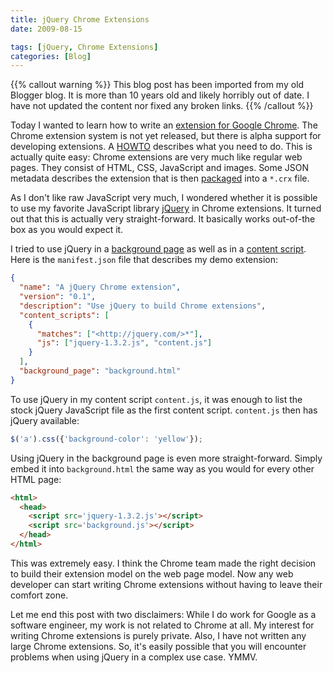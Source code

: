 ```yaml
---
title: jQuery Chrome Extensions
date: 2009-08-15

tags: [jQuery, Chrome Extensions]
categories: [Blog]
---
```


{{% callout warning %}} This blog post has been imported from my old Blogger
blog. It is more than 10 years old and likely horribly out of date. I have not
updated the content nor fixed any broken links. {{% /callout %}}

Today I wanted to learn how to write an [extension for Google
Chrome](http://dev.chromium.org/developers/design-documents/extensions/). The
Chrome extension system is not yet released, but there is alpha support for
developing extensions. A
[HOWTO](http://dev.chromium.org/developers/design-documents/extensions/howto)
describes what you need to do. This is actually quite easy: Chrome extensions
are very much like regular web pages. They consist of HTML, CSS, JavaScript and
images. Some JSON metadata describes the extension that is then
[packaged](http://dev.chromium.org/developers/design-documents/extensions/packaging)
into a `*.crx` file.

As I don't like raw JavaScript very much, I wondered whether it is possible to
use my favorite JavaScript library [jQuery](http://jquery.com/) in Chrome
extensions. It turned out that this is actually very straight-forward. It
basically works out-of-the box as you would expect it.

I tried to use jQuery in a [background
page](http://dev.chromium.org/developers/design-documents/extensions/background-pages)
as well as in a [content
script](http://dev.chromium.org/developers/design-documents/extensions/content-scripts).
Here is the `manifest.json` file that describes my demo extension:

```json
{
  "name": "A jQuery Chrome extension",
  "version": "0.1",
  "description": "Use jQuery to build Chrome extensions",
  "content_scripts": [
    {
      "matches": ["<http://jquery.com/>*"],
      "js": ["jquery-1.3.2.js", "content.js"]
    }
  ],
  "background_page": "background.html"
}
```

To use jQuery in my content script `content.js`, it was enough to list the stock
jQuery JavaScript file as the first content script. `content.js` then has jQuery
available:

```javascript
$('a').css({'background-color': 'yellow'});
```

Using jQuery in the background page is even more straight-forward. Simply embed
it into `background.html` the same way as you would for every other HTML page:

```html
<html>
  <head>
    <script src='jquery-1.3.2.js'></script>
    <script src='background.js'></script>
  </head>
</html>
```

This was extremely easy. I think the Chrome team made the right decision to
build their extension model on the web page model. Now any web developer can
start writing Chrome extensions without having to leave their comfort zone.

Let me end this post with two disclaimers: While I do work for Google as a
software engineer, my work is not related to Chrome at all. My interest for
writing Chrome extensions is purely private. Also, I have not written any large
Chrome extensions. So, it's easily possible that you will encounter problems
when using jQuery in a complex use case. YMMV.
